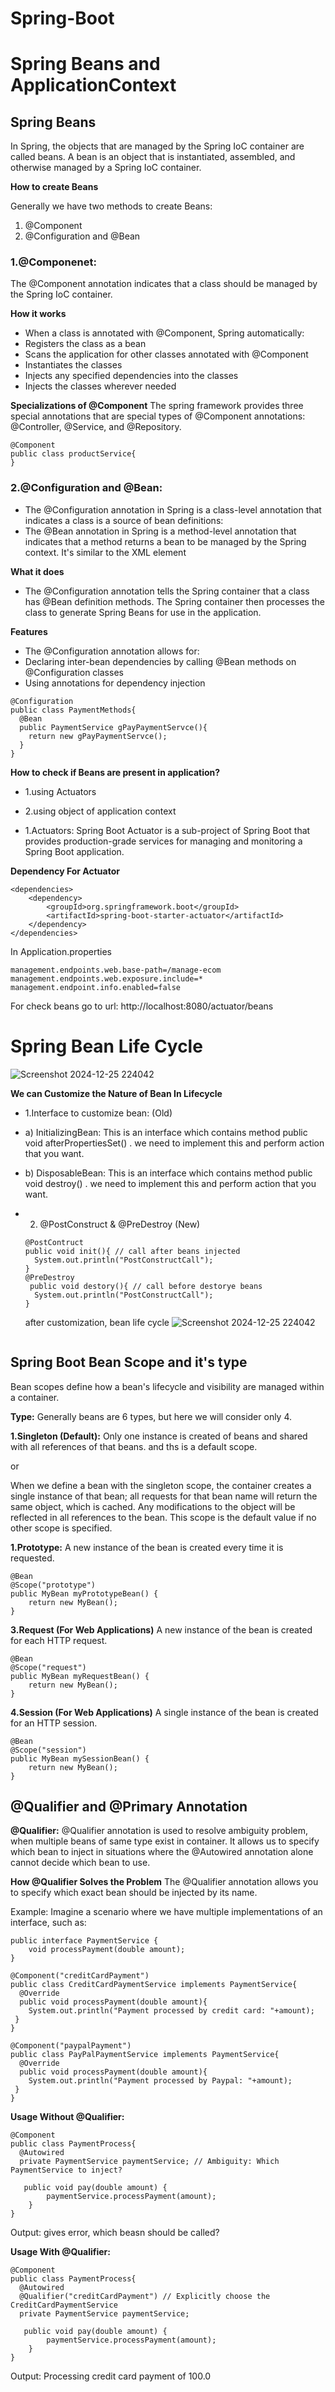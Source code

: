 # Spring-Boot

# Spring Beans and ApplicationContext

## Spring Beans
In Spring, the objects that are managed by the Spring IoC container are called beans. A bean is an object that is instantiated, assembled, and otherwise managed by a Spring IoC container.

**How to create Beans**

Generally we have two methods to create Beans:
1. @Component
2. @Configuration and @Bean

### **1.@Componenet:** 
The @Component annotation indicates that a class should be managed by the Spring IoC container.

**How it works**

- When a class is annotated with @Component, Spring automatically: 
- Registers the class as a bean 
- Scans the application for other classes annotated with @Component 
- Instantiates the classes 
- Injects any specified dependencies into the classes 
- Injects the classes wherever needed
  
**Specializations of @Component**
The spring framework provides three special annotations that are special types of @Component annotations: @Controller, @Service, and @Repository.

```
@Component
public class productService{
}
```

### **2.@Configuration and @Bean:** 
- The @Configuration annotation in Spring is a class-level annotation that indicates a class is a source of bean definitions:
- The @Bean annotation in Spring is a method-level annotation that indicates that a method returns a bean to be managed by the Spring context. It's similar to the XML <bean/> element

**What it does**
- The @Configuration annotation tells the Spring container that a class has @Bean definition methods. The Spring container then processes the class to generate Spring Beans for use in the application.

**Features**
- The @Configuration annotation allows for: 
- Declaring inter-bean dependencies by calling @Bean methods on @Configuration classes 
- Using annotations for dependency injection

```
@Configuration
public class PaymentMethods{
  @Bean
  public PaymentService gPayPaymentServce(){
    return new gPayPaymentServce();
  }
}
```

**How to check if Beans are present in application?**
- 1.using Actuators
- 2.using object of application context

- 1.Actuators: Spring Boot Actuator is a sub-project of Spring Boot that provides production-grade services for managing and monitoring a Spring Boot application.

**Dependency For Actuator**

```
<dependencies>
    <dependency>
        <groupId>org.springframework.boot</groupId>
        <artifactId>spring-boot-starter-actuator</artifactId>
    </dependency>
</dependencies>
```
In Application.properties
```
management.endpoints.web.base-path=/manage-ecom
management.endpoints.web.exposure.include=*
management.endpoint.info.enabled=false
```
For check beans go to url: http://localhost:8080/actuator/beans

# Spring Bean Life Cycle

![Screenshot 2024-12-25 224042](https://github.com/user-attachments/assets/5298d53a-da42-4776-a0ed-556ed0117683)

**We can Customize the Nature of Bean In Lifecycle**
- 1.Interface to customize bean: (Old)
-   a) InitializingBean: This is an interface which contains method public void afterPropertiesSet() . we need to implement this and perform action that you want. 
-   b) DisposableBean: This is an interface which contains method public void destroy() . we need to implement this and perform action that you want. 
- 2. @PostConstruct & @PreDestroy (New)
  ```
  @PostContruct
  public void init(){ // call after beans injected 
    System.out.println("PostConstructCall"); 
  }
  @PreDestroy
   public void destory(){ // call before destorye beans
    System.out.println("PostConstructCall"); 
  }
  ```
  after customization, bean life cycle
  ![Screenshot 2024-12-25 224042](https://github.com/user-attachments/assets/4f17cdb5-fce6-4581-9e7f-f368c495eb54)

  ```
## Spring Boot Bean Scope and it's type
Bean scopes define how a bean's lifecycle and visibility are managed within a container.

**Type:** Generally beans are 6 types, but here we will consider only 4.

**1.Singleton (Default):** Only one instance is created of beans and shared with all references of that beans. and ths is a default scope.

or 

When we define a bean with the singleton scope, the container creates a single instance of that bean; all requests for that bean name will return the same object, which is cached. Any modifications to the object will be reflected in all references to the bean. This scope is the default value if no other scope is specified.

**1.Prototype:** A new instance of the bean is created every time it is requested.
```
@Bean
@Scope("prototype")
public MyBean myPrototypeBean() {
    return new MyBean();
}
```
**3.Request (For Web Applications)**
A new instance of the bean is created for each HTTP request.
```
@Bean
@Scope("request")
public MyBean myRequestBean() {
    return new MyBean();
}
```
**4.Session (For Web Applications)**
A single instance of the bean is created for an HTTP session.
```
@Bean
@Scope("session")
public MyBean mySessionBean() {
    return new MyBean();
}
```
## @Qualifier and @Primary Annotation 

**@Qualifier:** @Qualifier annotation is used to resolve ambiguity problem, when multiple beans of same type exist in container. It allows us to specify which bean to inject in situations where the @Autowired annotation alone cannot decide which bean to use.

**How @Qualifier Solves the Problem**
The @Qualifier annotation allows you to specify which exact bean should be injected by its name.

Example: Imagine a scenario where we have multiple implementations of an interface, such as:
```
public interface PaymentService {
    void processPayment(double amount);
}
```

```
@Component("creditCardPayment")
public class CreditCardPaymentService implements PaymentService{
  @Override
  public void processPayment(double amount){
    System.out.println("Payment processed by credit card: "+amount);
 }
}
```

```
@Component("paypalPayment")
public class PayPalPaymentService implements PaymentService{
  @Override
  public void processPayment(double amount){
    System.out.println("Payment processed by Paypal: "+amount);
 }
}
```
**Usage Without @Qualifier:**
```
@Component
public class PaymentProcess{
  @Autowired
  private PaymentService paymentService; // Ambiguity: Which PaymentService to inject?
  
   public void pay(double amount) {
        paymentService.processPayment(amount);
    }
}
```
Output: gives error, which beasn should be called?

**Usage With @Qualifier:**
```
@Component
public class PaymentProcess{
  @Autowired
  @Qualifier("creditCardPayment") // Explicitly choose the CreditCardPaymentService
  private PaymentService paymentService; 
  
   public void pay(double amount) {
        paymentService.processPayment(amount);
    }
}
```
Output: Processing credit card payment of 100.0
